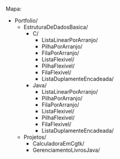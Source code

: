 

Mapa:
  - Portfolio/
    - EstruturaDeDadosBasica/
      - C/
        - ListaLinearPorArranjo/
        - PilhaPorArranjo/
        - FilaPorArranjo/
        - ListaFlexivel/
        - PilhaFlexivel/
        - FilaFlexivel/
        - ListaDuplamenteEncadeada/
      - Java/
        - ListaLinearPorArranjo/
        - PilhaPorArranjo/
        - FilaPorArranjo/
        - ListaFlexivel/
        - PilhaFlexivel/
        - FilaFlexivel/
        - ListaDuplamenteEncadeada/
    - Projetos/
      - CalculadoraEmCgtk/
      - GerenciamentoLivrosJava/
      

